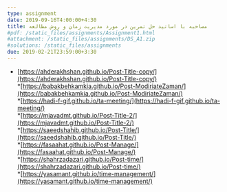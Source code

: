 ```yaml
---
type: assignment
date: 2019-09-16T4:00:00+4:30
title: مصاحبه با اساتید حل تمرین در مورد مدیریت زمان و روش مطالعه
#pdf: /static_files/assignments/Assignment1.html
#attachment: /static_files/assignments/DS_A1.zip
#solutions: /static_files/assignments
due: 2019-02-21T23:59:00+3:30
---
```

* [https://ahderakhshan.github.io/Post-Title-copy/](https://ahderakhshan.github.io/Post-Title-copy/) <br>
*[https://babakbehkamkia.github.io/Post-ModiriateZaman/](https://babakbehkamkia.github.io/Post-ModiriateZaman/) <br>
*[https://hadi-f-gif.github.io/ta-meeting/](https://hadi-f-gif.github.io/ta-meeting/) <br>
*[https://mjavadmt.github.io/Post-Title-2/](https://mjavadmt.github.io/Post-Title-2/) <br>
*[https://saeedshahib.github.io/Post-Title/](https://saeedshahib.github.io/Post-Title/) <br>
*[https://fasaahat.github.io/Post-Manage/](https://fasaahat.github.io/Post-Manage/) <br>
*[https://shahrzadazari.github.io/Post-time/](https://shahrzadazari.github.io/Post-time/) <br>
*[https://yasamant.github.io/time-management/](https://yasamant.github.io/time-management/) <br>